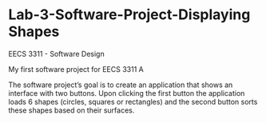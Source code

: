 # Lab-3-Software-Project-Displaying Shapes

EECS 3311 - Software Design

My first software project for EECS 3311 A

The software project’s goal is to create an application that shows an interface with two buttons. Upon clicking the first button the application loads 6 shapes (circles, squares or rectangles) and the second button sorts these shapes based on their surfaces.
